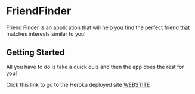 # FriendFinder
Friend Finder is an application that will help you find the perfect friend that matches interests similar to you!



## Getting Started
All you have to do is  take a quick quiz and then the app does the rest for you!

Click this link to go to the Heroku deployed site [WEBSTITE](https://friend-finder-jct.herokuapp.com/)